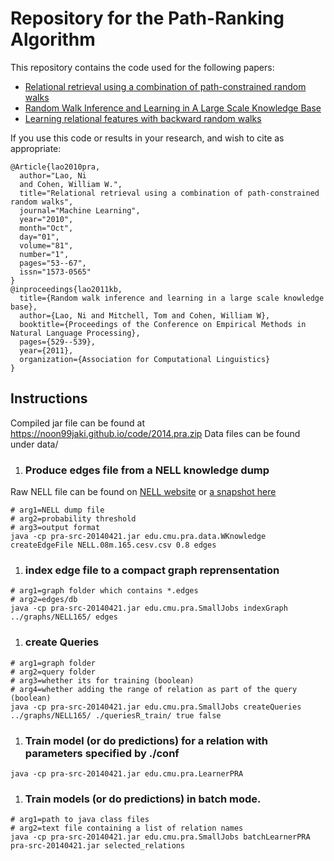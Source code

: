 # Repository for the Path-Ranking Algorithm
This repository contains the code used for the following papers:
+ [Relational retrieval using a combination of path-constrained random walks](https://noon99jaki.github.io/publication/2010/2010.ML.PRA.pdf)
+ [Random Walk Inference and Learning in A Large Scale Knowledge Base](https://noon99jaki.github.io/publication/2011/2011.emnlp.paper.pdf)
+ [Learning relational features with backward random walks](https://noon99jaki.github.io/publication/2015.acl.pdf)

If you use this code or results in your research, and wish to cite as appropriate:
```
@Article{lao2010pra,
  author="Lao, Ni
  and Cohen, William W.",
  title="Relational retrieval using a combination of path-constrained random walks",
  journal="Machine Learning",
  year="2010",
  month="Oct",
  day="01",
  volume="81",
  number="1",
  pages="53--67",
  issn="1573-0565"
}
@inproceedings{lao2011kb,
  title={Random walk inference and learning in a large scale knowledge base},
  author={Lao, Ni and Mitchell, Tom and Cohen, William W},
  booktitle={Proceedings of the Conference on Empirical Methods in Natural Language Processing},
  pages={529--539},
  year={2011},
  organization={Association for Computational Linguistics}
}
```

## Instructions
Compiled jar file can be found at https://noon99jaki.github.io/code/2014.pra.zip
Data files can be found under data/

1. ### Produce edges file from a NELL knowledge dump 
Raw NELL file can be found on [NELL website](http://rtw.ml.cmu.edu/resources/runs/) or [a snapshot here](data/NELL.08m.165.zip)
```
# arg1=NELL dump file
# arg2=probability threshold
# arg3=output format
java -cp pra-src-20140421.jar edu.cmu.pra.data.WKnowledge createEdgeFile NELL.08m.165.cesv.csv 0.8 edges
```

1. ### index edge file to a compact graph reprensentation 
```
# arg1=graph folder which contains *.edges
# arg2=edges/db
java -cp pra-src-20140421.jar edu.cmu.pra.SmallJobs indexGraph ../graphs/NELL165/ edges
```

1. ### create Queries 
```
# arg1=graph folder
# arg2=query folder
# arg3=whether its for training (boolean)
# arg4=whether adding the range of relation as part of the query (boolean)
java -cp pra-src-20140421.jar edu.cmu.pra.SmallJobs createQueries ../graphs/NELL165/ ./queriesR_train/ true false
```

1. ### Train model (or do predictions) for a relation with parameters specified by ./conf
```
java -cp pra-src-20140421.jar edu.cmu.pra.LearnerPRA
```

1. ### Train models (or do predictions) in batch mode.
```
# arg1=path to java class files
# arg2=text file containing a list of relation names
java -cp pra-src-20140421.jar edu.cmu.pra.SmallJobs batchLearnerPRA pra-src-20140421.jar selected_relations
```
